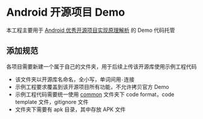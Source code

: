 Android 开源项目 Demo
=========================

本工程主要用于 [Android 优秀开源项目实现原理解析](https://github.com/android-cn/android-open-project-analysis) 的 Demo 代码托管

## 添加规范
各项目需要新建一个属于自己的文件夹，用于后续上传该开源库使用示例工程代码  
- 该文件夹以开源库名命名，全小写，单词间用`-`连接  
- 示例工程要求覆盖到该开源项目所有功能，不允许拷贝官方 Demo  
- 示例工程代码需要统一使用 [common](https://github.com/android-cn/android-open-project-demo/common/) 文件夹下 code format，code template 文件，gitignore 文件  
- 文件夹下需要有 apk 目录，其中存放 APK 文件  
